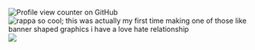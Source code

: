 ![Profile view counter on GitHub](https://komarev.com/ghpvc/?username=kagefumiw&color=73cdb6)  
![rappa so cool; this was actually my first time making one of those like banner shaped graphics i have a love hate relationship](https://files.catbox.moe/fu2n7e.png) 　　　　
![](https://files.catbox.moe/0vj438.png)  
<!--
**K-ANT0/K-ANT0** is a ✨ _special_ ✨ repository because its `README.md` (this file) appears on your GitHub profile.

Here are some ideas to get you started:

- 🔭 I’m currently working on ...
- 🌱 I’m currently learning ...
- 👯 I’m looking to collaborate on ...
- 🤔 I’m looking for help with ...
- 💬 Ask me about ...
- 📫 How to reach me: ...
- 😄 Pronouns: ...
- ⚡ Fun fact: ...
-->
